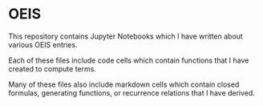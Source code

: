 # OEIS

This repository contains Jupyter Notebooks which I have written about various OEIS entries.

Each of these files include code cells which contain functions that I have created to compute terms.

Many of these files also include markdown cells which contain closed formulas, generating functions, or recurrence relations that I have derived.
